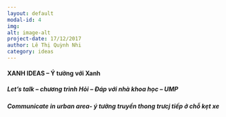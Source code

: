 ```yaml
---
layout: default
modal-id: 4
img: 
alt: image-alt
project-date: 17/12/2017
author: Lê Thị Quỳnh Nhi
category: ideas
---
```


#### XANH IDEAS – Ý tưởng với Xanh  

##### Let’s talk – chương trình Hỏi – Đáp với nhà khoa học – UMP 
##### Communicate in urban area- ý tưởng truyền thong trưcj tiếp ở chỗ kẹt xe 


